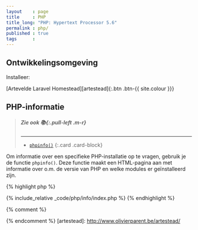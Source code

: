 ```yaml
---
layout    : page
title     : PHP
title_long: "PHP: Hypertext Processor 5.6"
permalink : php/
published : true
tags      :
---
```


Ontwikkelingsomgeving
---------------------

Installeer:

[Artevelde Laravel Homestead][artestead]{:.btn .btn-{{ site.colour }}}

PHP-informatie
--------------

> ##### Zie ook *:books:*{:.pull-left .m-r}
> ---
> - [`phpinfo()`](http://php.net/phpinfo)
{:.card .card-block}

Om informatie over een specifieke PHP-installatie op te vragen, gebruik je de functie `phpinfo()`. Deze functie maakt een HTML-pagina aan met informatie over o.m. de versie van PHP en welke modules er geïnstalleerd zijn.

{% highlight php %}
<!-- info/index.php -->
{% include_relative _code/php/info/index.php %}
{% endhighlight %}


{% comment %}
<!-- ⚓ Hyperlinks -->
{% endcomment %}
[artestead]:                http://www.olivierparent.be/artestead/